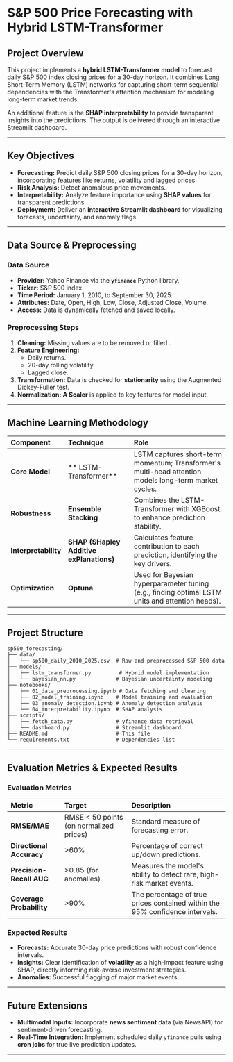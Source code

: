# S\&P 500 Price Forecasting with Hybrid LSTM-Transformer

## Project Overview

This project implements a **hybrid LSTM-Transformer model** to forecast daily S\&P 500 index closing prices for a 30-day horizon. It combines Long Short-Term Memory (LSTM) networks for capturing short-term sequential dependencies with the Transformer's attention mechanism for modeling long-term market trends.

An additional feature is the **SHAP interpretability** to provide transparent insights into the predictions. The output is delivered through an interactive Streamlit dashboard.

-----

## Key Objectives

  * **Forecasting:** Predict daily S\&P 500 closing prices for a 30-day horizon, incorporating features like returns, volatility and lagged prices.
  * **Risk Analysis:** Detect anomalous price movements.
  * **Interpretability:** Analyze feature importance using **SHAP values** for transparent predictions.
  * **Deployment:** Deliver an **interactive Streamlit dashboard** for visualizing forecasts, uncertainty, and anomaly flags.

-----

## Data Source & Preprocessing

### Data Source

  * **Provider:** Yahoo Finance via the **`yfinance`** Python library.
  * **Ticker:** S\&P 500 index.
  * **Time Period:** January 1, 2010, to September 30, 2025.
  * **Attributes:** Date, Open, High, Low, Close, Adjusted Close, Volume.
  * **Access:** Data is dynamically fetched and saved locally.

<!-- end list -->


### Preprocessing Steps

1.  **Cleaning:** Missing values are to be removed or filled .
2.  **Feature Engineering:**
      * Daily returns.
      * 20-day rolling volatility.
      * Lagged close.
3.  **Transformation:** Data is checked for **stationarity** using the Augmented Dickey-Fuller test.
4.  **Normalization:** **A Scaler** is applied to key features for model input.

-----

## Machine Learning Methodology

| Component | Technique | Role |
| :--- | :--- | :--- |
| **Core Model** | ** LSTM-Transformer** | LSTM captures short-term momentum; Transformer's multi-head attention models long-term market cycles. |
| **Robustness** | **Ensemble Stacking** | Combines the LSTM-Transformer with XGBoost to enhance prediction stability. |
| **Interpretability** | **SHAP (SHapley Additive exPlanations)** | Calculates feature contribution to each prediction, identifying the key drivers. |
| **Optimization** | **Optuna** | Used for Bayesian hyperparameter tuning (e.g., finding optimal LSTM units and attention heads). |

-----

## Project Structure

```
sp500_forecasting/
├── data/
│   └── sp500_daily_2010_2025.csv  # Raw and preprocessed S&P 500 data
├── models/
│   ├── lstm_transformer.py         # Hybrid model implementation
│   └── bayesian_nn.py             # Bayesian uncertainty modeling
├── notebooks/
│   ├── 01_data_preprocessing.ipynb # Data fetching and cleaning
│   ├── 02_model_training.ipynb    # Model training and evaluation
│   ├── 03_anomaly_detection.ipynb # Anomaly detection analysis
│   └── 04_interpretability.ipynb  # SHAP analysis
├── scripts/
│   ├── fetch_data.py              # yfinance data retrieval
│   └── dashboard.py               # Streamlit dashboard
├── README.md                      # This file
└── requirements.txt               # Dependencies list
```

-----


## Evaluation Metrics & Expected Results

### Evaluation Metrics

| Metric | Target | Description |
| :--- | :--- | :--- |
| **RMSE/MAE** | RMSE \< 50 points (on normalized prices) | Standard measure of forecasting error. |
| **Directional Accuracy** | \>60% | Percentage of correct up/down predictions. |
| **Precision-Recall AUC** | \>0.85 (for anomalies) | Measures the model's ability to detect rare, high-risk market events. |
| **Coverage Probability** | \>90% | The percentage of true prices contained within the 95% confidence intervals. |

### Expected Results

  * **Forecasts:** Accurate 30-day price predictions with robust confidence intervals.
  * **Insights:** Clear identification of **volatility** as a high-impact feature using SHAP, directly informing risk-averse investment strategies.
  * **Anomalies:** Successful flagging of major market events.

-----

##  Future Extensions

  * **Multimodal Inputs:** Incorporate **news sentiment** data (via NewsAPI) for sentiment-driven forecasting.
  * **Real-Time Integration:** Implement scheduled daily `yfinance` pulls using **cron jobs** for true live prediction updates.

-----



